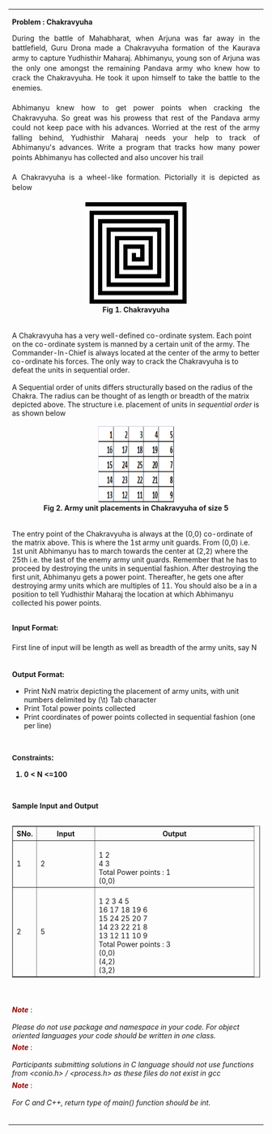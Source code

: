 <html>
  <body>
    <table>
      <tbody>
        <tr>
          <td width="auto" valign="top">
            <div class="border">
              <div class="Section1">	
                <p class="MsoNormal" align="center" style="text-align:left">
                  <b style="mso-bidi-font-weight:normal">
                    <span class="problem">Problem : Chakravyuha
                    </span>
                  </b>
                </p>
                <p class="western" align="JUSTIFY" style="line-height:140%;margin-bottom: 0in;">
                  During the battle of Mahabharat, when Arjuna was far away in the battlefield, Guru Drona made a Chakravyuha formation of the Kaurava army to capture Yudhisthir Maharaj. Abhimanyu, young son of Arjuna was the only one amongst the remaining Pandava army who knew how to crack the Chakravyuha. He took it upon himself to take the battle to the enemies.
                  <br>
                  <br>
                  Abhimanyu knew how to get power points when cracking the Chakravyuha. So great was his prowess that rest of the Pandava army could not keep pace with his advances. Worried at the rest of the army falling behind, Yudhisthir Maharaj needs your help to track of Abhimanyu's advances. Write a program that tracks how many power points Abhimanyu has collected and also uncover his trail 
                  <br>
                  <br>
                  A Chakravyuha is a wheel-like formation. Pictorially it is depicted as below
                  <br>
                  <br>
                </p>
                <div style="text-align:center">
                  <img src="files/jalebi1.png" height="200px" width="200px">
                  <br>
                  <b>Fig 1. Chakravyuha
                  </b>
                </div>
                <br>
                <br>
                A Chakravyuha has a very well-defined co-ordinate system. Each point on the co-ordinate system is manned by a certain unit of the army. The Commander-In-Chief is always located at the center of the army to better co-ordinate his forces. The only way to crack the Chakravyuha is to defeat the units in sequential order.
                <br>
                <br>
                A Sequential order of units differs structurally based on the radius of the Chakra. The radius can be thought of as length or breadth of the matrix depicted above. The structure i.e. placement of units in <i>sequential order</i> is as shown below
                <br>
                <br>
                <div style="text-align:center">
                  <img src="files/jalebi2.png" height="150px" width="150px">
                  <br>
                  <b>Fig 2. Army unit placements in Chakravyuha of size 5
                  </b>
                </div>
                <br>
                <br>
                The entry point of the Chakravyuha is always at the (0,0) co-ordinate of the matrix above. This is where the 1st army unit guards. From (0,0) i.e. 1st unit Abhimanyu has to march towards the center at (2,2) where the 25th i.e. the last of the enemy army unit guards. Remember that he has to proceed by destroying the units in sequential fashion. After destroying the first unit, Abhimanyu gets a power point. Thereafter, he gets one after destroying army units which are multiples of 11. You should also be a in a position to tell Yudhisthir Maharaj the location at which Abhimanyu collected his power points. 
                <br>
                <br>
                <p>
                </p>
                <p style="line-height:140%;">
                  <b>Input Format:
                  </b>
                  <br>
                  <br>
                  First line of input will be length as well as breadth of the army units, say N
                  <br>
                  <br>
                </p>
                <p style="line-height:140%;">
                  <b>Output Format:
                  </b>
                  <br>
                </p>
                <ul>
                  <li>Print NxN matrix depicting the placement of army units, with unit numbers delimited by (\t) Tab character
                  </li>
                  <li>Print Total power points collected
                  </li>
                  <li>Print coordinates of power points collected in sequential fashion (one per line)
                  </li>
                </ul>
                <br>
                <p>
                </p>
                <p class="western" align="JUSTIFY" style="line-height:140%;margin-bottom: 0in;">
                  <font face="Verdana, sans-serif">
                    <b>Constraints:
                    </b>
                  </font>
                  <br>
                </p>
                <p style="line-height:140%;">
                  <b>
                  </b>
                </p>
                <ol>
                  <b>
                    <li>0 &lt; N &lt;=100
                    </li>
                  </b>
                </ol>
                <b>				
                </b>
                <br>
                <p>
                </p>
                <p>
                </p>
                <a>
                  <b>Sample Input and Output
                  </b>
                </a>
                <a>
                  <br>
                  <br>
                  <table width="650px" border="1" cellspacing="0" cellpadding="2">
                    <tbody>
                      <tr>
                        <th style="height:20px">SNo.
                        </th>
                        <th style="height:20px">Input
                        </th>
                        <th style="height:20px">Output
                        </th>
                      </tr>
                      <tr>
                        <td style="width:10px;">1
                        </td>
                        <td style="width:100px;">2
                        </td>
                        <td style="width:300px">
                          <br>1	2
                          <br>4	3
                          <br>Total Power points : 1
                          <br>(0,0)
                          <br>
                        </td>						
                      </tr>
                      <tr>
                        <td style="width:10px;">2
                        </td>
                        <td style="width:100px;">5
                        </td>
                        <td style="width:300px">
                          <br>1	2	3	4	5
                          <br>16	17	18	19	6
                          <br>15	24	25	20	7
                          <br>14	23	22	21	8
                          <br>13	12	11	10	9
                          <br>Total Power points : 3
                          <br>(0,0)
                          <br>(4,2)
                          <br>(3,2)
                          <br>
                        </td>					
                      </tr>
                    </tbody>
                  </table>
                  <br>
                  <br>
                </a>
              </div>
              <a>
                <div class="note">
                  <p class="western" style="margin-top: 0.07in; margin-bottom: 0in; widows: 2; orphans: 2">
                    <font color="#950000">
                      <i>
                        <b>Note
                        </b>
                      </i>
                    </font>:
                    <br> 
                    <br>
                    <i> Please do not use package and namespace in your code.
                      For object oriented languages your code should be written in
                      one class.
                    </i>
                  </p>
                  <p class="western" style="margin-top: 0.07in; margin-bottom: 0in; widows: 2; orphans: 2">
                    <font color="#950000">
                      <i>
                        <b>Note
                        </b>
                      </i>
                    </font>:
                    <br> 
                    <br>
                    <i>Participants submitting solutions in C language should
                      not use functions from &lt;conio.h&gt; / &lt;process.h&gt; as
                      these files do not exist in gcc
                    </i>
                  </p>
                  <p class="western" style="margin-top: 0.07in; margin-bottom: 0in; widows: 2; orphans: 2">
                    <font color="#950000">
                      <i>
                        <b>Note
                        </b>
                      </i>
                    </font>:
                    <br> 
                    <br>
                    <i>For C and C++, return type of main() function should be
                      int.
                    </i>
                  </p>
                  <p class="western" align="JUSTIFY" style="margin-bottom: 0in">
                    <br>
                  </p>
                </div>
              </a>
            </div>
          </td>
        </tr>
      </tbody>
    </table>
  </body>
</html>
